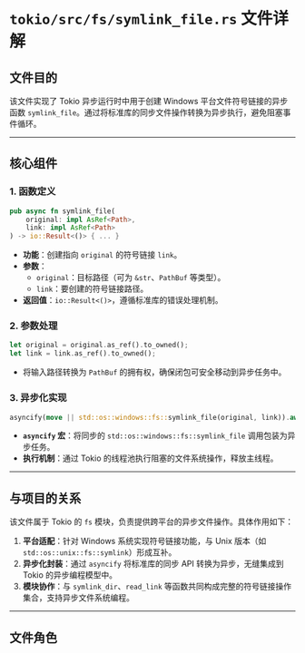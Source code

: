 # `tokio/src/fs/symlink_file.rs` 文件详解

## **文件目的**
该文件实现了 Tokio 异步运行时中用于创建 Windows 平台文件符号链接的异步函数 `symlink_file`。通过将标准库的同步文件操作转换为异步执行，避免阻塞事件循环。

---

## **核心组件**

### **1. 函数定义**
```rust
pub async fn symlink_file(
    original: impl AsRef<Path>,
    link: impl AsRef<Path>
) -> io::Result<()> { ... }
```
- **功能**：创建指向 `original` 的符号链接 `link`。
- **参数**：
  - `original`：目标路径（可为 `&str`、`PathBuf` 等类型）。
  - `link`：要创建的符号链接路径。
- **返回值**：`io::Result<()>`，遵循标准库的错误处理机制。

### **2. 参数处理**
```rust
let original = original.as_ref().to_owned();
let link = link.as_ref().to_owned();
```
- 将输入路径转换为 `PathBuf` 的拥有权，确保闭包可安全移动到异步任务中。

### **3. 异步化实现**
```rust
asyncify(move || std::os::windows::fs::symlink_file(original, link)).await
```
- **`asyncify` 宏**：将同步的 `std::os::windows::fs::symlink_file` 调用包装为异步任务。
- **执行机制**：通过 Tokio 的线程池执行阻塞的文件系统操作，释放主线程。

---

## **与项目的关系**
该文件属于 Tokio 的 `fs` 模块，负责提供跨平台的异步文件操作。具体作用如下：
1. **平台适配**：针对 Windows 系统实现符号链接功能，与 Unix 版本（如 `std::os::unix::fs::symlink`）形成互补。
2. **异步化封装**：通过 `asyncify` 将标准库的同步 API 转换为异步，无缝集成到 Tokio 的异步编程模型中。
3. **模块协作**：与 `symlink_dir`、`read_link` 等函数共同构成完整的符号链接操作集合，支持异步文件系统编程。

---

## **文件角色**